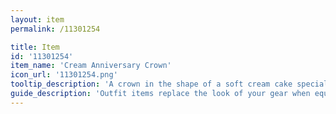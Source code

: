 ```yaml
---
layout: item
permalink: /11301254

title: Item
id: '11301254'
item_name: 'Cream Anniversary Crown'
icon_url: '11301254.png'
tooltip_description: 'A crown in the shape of a soft cream cake specially made for MapleStory 2''s first anniversary.'
guide_description: 'Outfit items replace the look of your gear when equipped.'
---
```

